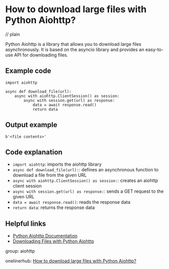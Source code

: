 # How to download large files with Python Aiohttp?
// plain

Python Aiohttp is a library that allows you to download large files asynchronously. It is based on the asyncio library and provides an easy-to-use API for downloading files.

## Example code

```
import aiohttp

async def download_file(url):
    async with aiohttp.ClientSession() as session:
        async with session.get(url) as response:
            data = await response.read()
            return data
```

## Output example

```
b'<file contents>'
```

## Code explanation

- `import aiohttp`: imports the aiohttp library
- `async def download_file(url):`: defines an asynchronous function to download a file from the given URL
- `async with aiohttp.ClientSession() as session:`: creates an aiohttp client session
- `async with session.get(url) as response:`: sends a GET request to the given URL
- `data = await response.read()`: reads the response data
- `return data`: returns the response data

## Helpful links
- [Python Aiohttp Documentation](https://aiohttp.readthedocs.io/en/stable/)
- [Downloading Files with Python Aiohttp](https://www.blog.pythonlibrary.org/2016/07/26/python-3-an-intro-to-asyncio/)

group: aiohttp

onelinerhub: [How to download large files with Python Aiohttp?](https://onelinerhub.com/python-aiohttp/how-to-download-large-files-with-python-aiohttp)